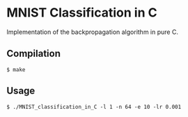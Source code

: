 # MNIST Classification in C

Implementation of the backpropagation algorithm in pure C.

## Compilation
```
$ make
```

## Usage
```
$ ./MNIST_classification_in_C -l 1 -n 64 -e 10 -lr 0.001
```
